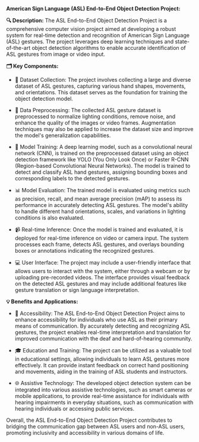 **American Sign Language (ASL) End-to-End Object Detection Project:**

**🔍 Description:**
The ASL End-to-End Object Detection Project is a comprehensive computer vision project aimed at developing a robust system for real-time detection and recognition of American Sign Language (ASL) gestures. The project leverages deep learning techniques and state-of-the-art object detection algorithms to enable accurate identification of ASL gestures from image or video input.

**🗂️ Key Components:**

* 📁 Dataset Collection: The project involves collecting a large and diverse dataset of ASL gestures, capturing various hand shapes, movements, and orientations. This dataset serves as the foundation for training the object detection model.

* 🔄 Data Preprocessing: The collected ASL gesture dataset is preprocessed to normalize lighting conditions, remove noise, and enhance the quality of the images or video frames. Augmentation techniques may also be applied to increase the dataset size and improve the model's generalization capabilities.

* 🧠 Model Training: A deep learning model, such as a convolutional neural network (CNN), is trained on the preprocessed dataset using an object detection framework like YOLO (You Only Look Once) or Faster R-CNN (Region-based Convolutional Neural Networks). The model is trained to detect and classify ASL hand gestures, assigning bounding boxes and corresponding labels to the detected gestures.

* 📊 Model Evaluation: The trained model is evaluated using metrics such as precision, recall, and mean average precision (mAP) to assess its performance in accurately detecting ASL gestures. The model's ability to handle different hand orientations, scales, and variations in lighting conditions is also evaluated.

* 📹 Real-time Inference: Once the model is trained and evaluated, it is deployed for real-time inference on video or camera input. The system processes each frame, detects ASL gestures, and overlays bounding boxes or annotations indicating the recognized gestures.

* 💻 User Interface: The project may include a user-friendly interface that allows users to interact with the system, either through a webcam or by uploading pre-recorded videos. The interface provides visual feedback on the detected ASL gestures and may include additional features like gesture translation or sign language interpretation.

**💡 Benefits and Applications:**

* 👥 Accessibility: The ASL End-to-End Object Detection Project aims to enhance accessibility for individuals who use ASL as their primary means of communication. By accurately detecting and recognizing ASL gestures, the project enables real-time interpretation and translation for improved communication with the deaf and hard-of-hearing community.

* 🎓 Education and Training: The project can be utilized as a valuable tool in educational settings, allowing individuals to learn ASL gestures more effectively. It can provide instant feedback on correct hand positioning and movements, aiding in the training of ASL students and instructors.

* 🌐 Assistive Technology: The developed object detection system can be integrated into various assistive technologies, such as smart cameras or mobile applications, to provide real-time assistance for individuals with hearing impairments in everyday situations, such as communication with hearing individuals or accessing public services.

Overall, the ASL End-to-End Object Detection Project contributes to bridging the communication gap between ASL users and non-ASL users, promoting inclusivity and accessibility in various domains of life.
